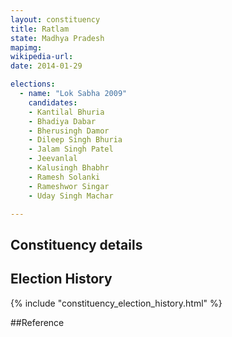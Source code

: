 ```yaml
---
layout: constituency
title: Ratlam
state: Madhya Pradesh
mapimg: 
wikipedia-url: 
date: 2014-01-29

elections: 
  - name: "Lok Sabha 2009"
    candidates: 
    - Kantilal Bhuria 
    - Bhadiya Dabar 
    - Bherusingh Damor 
    - Dileep Singh Bhuria 
    - Jalam Singh Patel 
    - Jeevanlal 
    - Kalusingh Bhabhr 
    - Ramesh Solanki 
    - Rameshwor Singar 
    - Uday Singh Machar 

---
```

## Constituency details


## Election History
{% include "constituency_election_history.html" %}

##Reference
